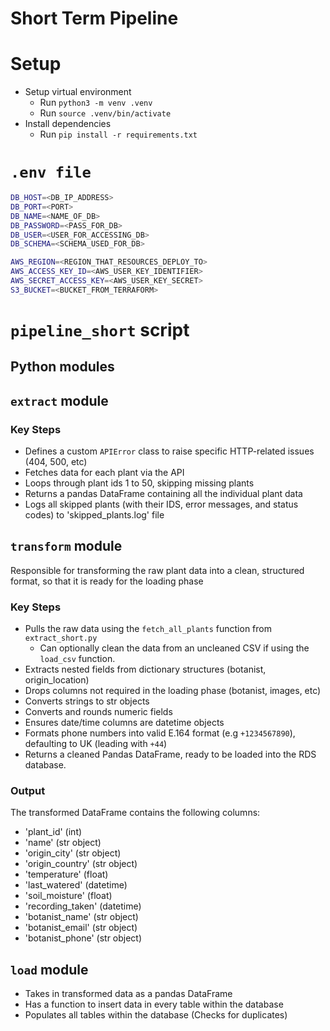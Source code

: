# Short Term Pipeline

# Setup
- Setup virtual environment
    - Run `python3 -m venv .venv`
    - Run `source .venv/bin/activate`
- Install dependencies
    - Run `pip install -r requirements.txt`


# `.env file`

```sh
DB_HOST=<DB_IP_ADDRESS>
DB_PORT=<PORT>
DB_NAME=<NAME_OF_DB>
DB_PASSWORD=<PASS_FOR_DB>
DB_USER=<USER_FOR_ACCESSING_DB>
DB_SCHEMA=<SCHEMA_USED_FOR_DB>

AWS_REGION=<REGION_THAT_RESOURCES_DEPLOY_TO>
AWS_ACCESS_KEY_ID=<AWS_USER_KEY_IDENTIFIER>
AWS_SECRET_ACCESS_KEY=<AWS_USER_KEY_SECRET>
S3_BUCKET=<BUCKET_FROM_TERRAFORM>
```

# `pipeline_short` script



## Python modules

## `extract` module

### Key Steps 
- Defines a custom `APIError` class to raise specific HTTP-related issues (404, 500, etc)
- Fetches data for each plant via the API
- Loops through plant ids 1 to 50, skipping missing plants
- Returns a pandas DataFrame containing all the individual plant data
- Logs all skipped plants (with their IDS, error messages, and status codes) to 'skipped_plants.log' file



## `transform` module

Responsible for transforming the raw plant data into a clean, structured format, 
so that it is ready for the loading phase

### Key Steps
- Pulls the raw data using the `fetch_all_plants` function from `extract_short.py`
    - Can optionally clean the data from an uncleaned CSV if using the `load_csv` function.
- Extracts nested fields from dictionary structures (botanist, origin_location)
- Drops columns not required in the loading phase (botanist, images, etc)
- Converts strings to str objects
- Converts and rounds numeric fields 
- Ensures date/time columns are datetime objects
- Formats phone numbers into valid E.164 format (e.g `+1234567890`), defaulting to UK (leading with `+44`)
- Returns a cleaned Pandas DataFrame, ready to be loaded into the RDS database.

### Output
The transformed DataFrame contains the following columns:

- 'plant_id' (int)
- 'name' (str object)
- 'origin_city' (str object)
- 'origin_country' (str object)
- 'temperature' (float)
- 'last_watered' (datetime)
- 'soil_moisture' (float)
- 'recording_taken' (datetime)
- 'botanist_name' (str object)
- 'botanist_email' (str object)
- 'botanist_phone' (str object)

## `load` module

- Takes in transformed data as a pandas DataFrame
- Has a function to insert data in every table within the database
- Populates all tables within the database (Checks for duplicates)

